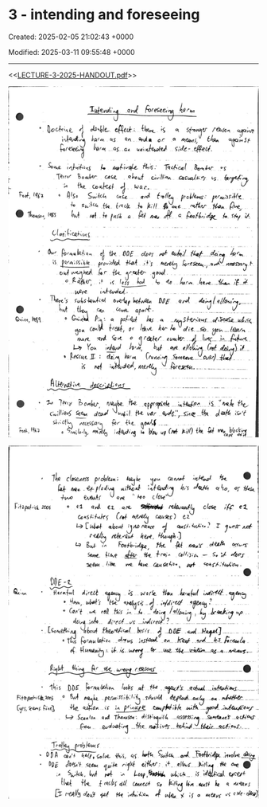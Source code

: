 # 3 - intending and foreseeing

Created: 2025-02-05 21:02:43 +0000

Modified: 2025-03-11 09:55:48 +0000

---

<<[LECTURE-3-2025-HANDOUT.pdf](../../../media/LECTURE-3-2025-HANDOUT.pdf)>>

![](../../../media/Ethics-3---intending-and-foreseeing-image1.jpeg)



![](../../../media/Ethics-3---intending-and-foreseeing-image2.jpeg)




